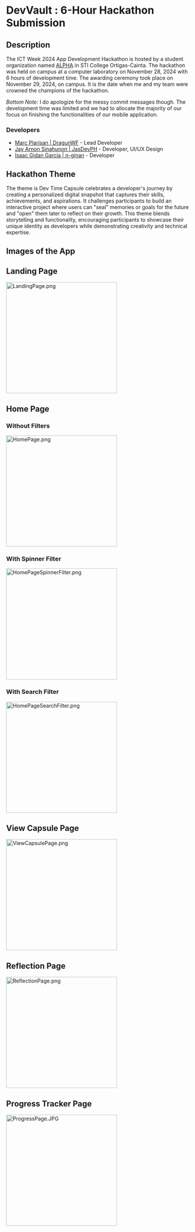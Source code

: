 # DevVault : 6-Hour Hackathon Submission

## Description

The ICT Week 2024 App Development Hackathon is hosted by a student organization named [ALPHA](https://alpha-official2024.vercel.app/) in STI College Ortigas-Cainta. The hackathon was held on campus at a computer laboratory on November 28, 2024 with 6 hours of development time. The awarding ceremony took place on November 29, 2024, on campus. It is the date when me and my team were crowned the champions of the hackathon.

_Bottom Note:_ I do apologize for the messy commit messages though. The development time was limited and we had to allocate the majority of our focus on finishing the functionalities of our mobile application.

### Developers

- [Marc Plarisan | DragunWF](https://github.com/DragunWF) - Lead Developer
- [Jay Arnon Sinahunon | JasDevPH](https://github.com/JasDevPH) - Developer, UI/UX Design
- [Isaac Gidan Garcia | n-ginan](https://github.com/n-ginan) - Developer

## Hackathon Theme

The theme is Dev Time Capsule celebrates a developer's journey by creating a personalized digital snapshot that captures their skills, achievements, and aspirations. It challenges participants to build an interactive project where users can "seal" memories or goals for the future and "open" them later to reflect on their growth. This theme blends storytelling and functionality, encouraging participants to showcase their unique identity as developers while demonstrating creativity and technical expertise.

## Images of the App

## Landing Page

<div class="image-container">
    <img src="docs/images/LandingPage.png" alt="LandingPage.png" width="300"/>
</div>

## Home Page

### Without Filters

<div class="image-container">
    <img src="docs/images/HomePage.png" alt="HomePage.png" width="300"/>
</div>

### With Spinner Filter

<div class="image-container">
    <img src="docs/images/HomePageSpinnerFilter.png" alt="HomePageSpinnerFilter.png" width="300"/>
</div>

### With Search Filter

<div class="image-container">
    <img src="docs/images/HomePageSearchFilter.png" alt="HomePageSearchFilter.png" width="300"/>
</div>

## View Capsule Page

<div class="image-container">
    <img src="docs/images/ViewCapsulePage.png" alt="ViewCapsulePage.png" width="300"/>
</div>

## Reflection Page

<div class="image-container">
    <img src="docs/images/ReflectionPage.png" alt="ReflectionPage.png" width="300"/>
</div>

## Progress Tracker Page

<div class="image-container">
    <img src="docs/images/ProgressPage.JPG" alt="ProgressPage.JPG" width="300"/>
</div>
